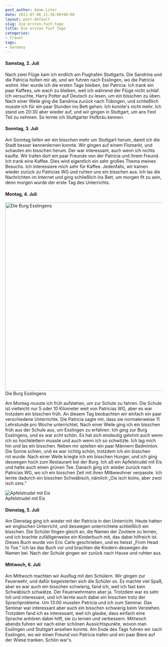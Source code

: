 ```yaml
---
post_author: Adam Liter
date: 2011-07-06 21:36:00+00:00
layout: post-default
slug: die-ersten-funf-tage
title: Die ersten fünf Tage
categories:
- Travel
tags:
- Germany
---
```


#### Samstag, 2. Juli

Nach zwei Flüge kam ich endlich am Flughafen Stuttgarts. Die Sandrina und die Patricia holten mir ab, und wir fuhren nach Esslingen, wo die Patricia wohnt. Hier wurde ich die ersten Tage bleiben, bei Patricia. Ich trank ein paar Kaffees, um wach zu bleiben, weil ich während der Flüge nicht schlaf. Ich versuchte, Harry Potter auf Deutsch zu lesen, um ein bisschen zu üben. Nach einer Weile ging die Sandrina zurück nach Tübingen, und schließlich musste ich für ein paar Stunden ins Bett gehen. Ich konnte's nicht mehr. Ich stand um 20:30 aber wieder auf, und wir gingen in Stuttgart, um ans Fest Teil zu nehmen. So lernte ich Stuttgarter Hofbräu kennen.

#### Sonntag, 3. Juli

Am Sonntag liefen wir ein bisschen mehr um Stuttgart herum, damit ich die Stadt besser kennenlernen konnte. Wir gingen auf einem Flomarkt, und schauten ein bisschen herum. Der war interessant, auch wenn ich nichts kaufte. Wir trafen dort ein paar Freunde von der Patricia und ihrem Freund. Ich trank eine Kaffee. Dies wird eigentlich ein sehr großes Thema meines Besuchs. Ich interessiere mich sehr für Kaffee. Jedenfalls, wir kamen wieder zurück zu Patricias WG und ruhten uns ein bisschen aus. Ich las die Nachrichten im Internet und ging schließlich ins Bett, um morgen fit zu sein, denn morgen wurde der erste Tag des Unterrichts.

#### Montag, 4. Juli

<div id="img-blog">
<img class="img-blog" width="600px" alt="Die Burg Esslingens" src="http://i.imgur.com/tTkK4Wl.jpg" />
<div class="img-blog-caption">Die Burg Esslingens</div>
</div>

Am Montag musste ich früh aufstehen, um zur Schule zu fahren. Die Schule ist vielleicht nur 5 oder 10 Kilometer weit von Patricias WG, aber es war trotzdem ein bisschen früh. An diesem Tag beobachten wir einfach ein paar verschiedene Unterrichte. Die Patricia sagte mir, dass sie normalerweise 11 Lehrstunde pro Woche unterrichtet. Nach einer Weile ging ich ein bisschen früh aus der Schule aus, um Esslingen zu erfahren. Ich ging zur Burg Esslingens, und es war _echt_ schön. Es hat sich eindeutig gelohnt auch wenn ich so hochklettern musste und auch wenn ich so schwitzte. Ich lag mich hin und las ein bisschen. Neben mir spielten ein paar Männern Badminton. Die Sonne schien, und es war richtig schön, trotzdem ich ein bisschen rot wurde. Nach einer Weile kriegte ich ein bisschen Hunger, und ich ging deswegen hoch zum Restaurant bei der Burg. Ich aß ein Apfelstrudel mit Eis und hatte auch einen grünen Tee. Danach ging ich wieder zurück nach Patricias WG, wo ich ein bisschen Zeit mit ihren Mitbewohner verpasste. Ich lernte dadurch ein bisschen Schwäbisch, nämlich „Ois isch koins, aber zwoi isch oins.”

<div id="img-blog">
<img class="img-blog" alt="Apfelstrudel mit Eis" src="http://i.imgur.com/1H5nhcv.jpg" />
<div class="img-blog-caption">Apfelstrudel mit Eis</div>
</div>

#### Dienstag, 5. Juli

Am Dienstag ging ich wieder mit der Patricia in den Unterricht. Heute hatten wir englischen Unterricht, und deswegen unterrichtete schließlich ein bisschen. Die Schüler fingen gleich an, die Namen der Zootiere zu lernen, und ich brachte zufälligerweise ein Kinderbuch mit, das dabei hilfreich ist. Dieses Buch wurde von Eric Carle geschrieben, und es heisst „From Head to Toe.” Ich las das Buch vor und brachten die Kindern deswegen die Namen bei. Nach der Schule gingen wir zurück nach Hause und ruhten aus.

#### Mittwoch, 6. Juli

Am Mittwoch machten wir Ausflug mit den Schülern. Wir gingen zur Feuerwehr, und dafür begeisterten sich die Schüler so. Es machte viel Spaß, aber es war auch ein bisschen schwierig, fand ich, weil ich fast kein Schwäbisch schwätze. Der Feuerwehrmann aber ja. Trotzdem war es sehr toll und interessant, und ich lernte auch dabei ein bisschen trotz der Sprachprobleme. Um 13:00 mussten Patricia und ich zum Seminar. Das Seminar war interessant aber auch ein bisschen schwierig beim Verstehen. Trotzdem fand ich es interessant, weil ich glaube, dass einfach eine Sprache anhören dabei hilft, sie zu lernen und verbessern. Mittwoch abends fuhren wir nach einer schönen Aussichtspunkte, wovon man Esslingen und Stuttgart ansehen konnte. Am Ende des Tags fuhren wir nach Esslingen, wo wir einen Freund von Patricia trafen und ein paar Biere auf der Wiese tranken. Schön war's.